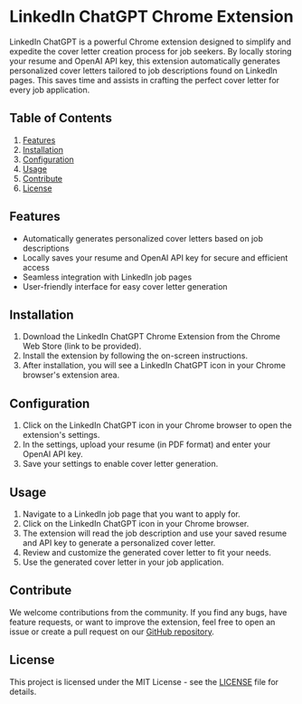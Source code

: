 # LinkedIn ChatGPT Chrome Extension

LinkedIn ChatGPT is a powerful Chrome extension designed to simplify and expedite the cover letter creation process for job seekers. By locally storing your resume and OpenAI API key, this extension automatically generates personalized cover letters tailored to job descriptions found on LinkedIn pages. This saves time and assists in crafting the perfect cover letter for every job application.

## Table of Contents
1. [Features](#features)
2. [Installation](#installation)
3. [Configuration](#configuration)
4. [Usage](#usage)
5. [Contribute](#contribute)
6. [License](#license)

## Features
- Automatically generates personalized cover letters based on job descriptions
- Locally saves your resume and OpenAI API key for secure and efficient access
- Seamless integration with LinkedIn job pages
- User-friendly interface for easy cover letter generation

## Installation
1. Download the LinkedIn ChatGPT Chrome Extension from the Chrome Web Store (link to be provided).
2. Install the extension by following the on-screen instructions.
3. After installation, you will see a LinkedIn ChatGPT icon in your Chrome browser's extension area.

## Configuration
1. Click on the LinkedIn ChatGPT icon in your Chrome browser to open the extension's settings.
2. In the settings, upload your resume (in PDF format) and enter your OpenAI API key.
3. Save your settings to enable cover letter generation.

## Usage
1. Navigate to a LinkedIn job page that you want to apply for.
2. Click on the LinkedIn ChatGPT icon in your Chrome browser.
3. The extension will read the job description and use your saved resume and API key to generate a personalized cover letter.
4. Review and customize the generated cover letter to fit your needs.
5. Use the generated cover letter in your job application.

## Contribute
We welcome contributions from the community. If you find any bugs, have feature requests, or want to improve the extension, feel free to open an issue or create a pull request on our [GitHub repository](link-to-repo).

## License
This project is licensed under the MIT License - see the [LICENSE](link-to-license) file for details.
